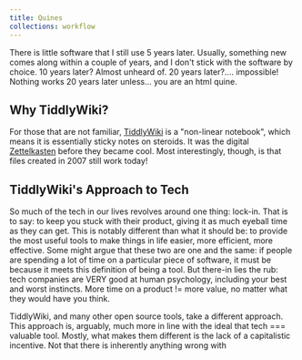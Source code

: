 ```yaml
---
title: Quines
collections: workflow
---
```


There is little software that I still use 5 years later. Usually, something new comes along within a couple of years, and I don't stick with the software by choice. 10 years later? Almost unheard of. 20 years later?.... impossible! Nothing works 20 years later unless... you are an html quine.

## Why TiddlyWiki?

For those that are not familiar, [TiddlyWiki](https://tiddlywiki.com/) is a "non-linear notebook", which means it is essentially sticky notes on steroids. It was the digital [Zettelkasten](https://zettelkasten.de) before they became cool. Most interestingly, though, is that *<gasp>* files created in 2007 still work today!

## TiddlyWiki's Approach to Tech

So much of the tech in our lives revolves around one thing: lock-in. That is to say: to keep you stuck with their product, giving it as much eyeball time as they can get. This is notably different than what it should be: to provide the most useful tools to make things in life easier, more efficient, more effective. Some might argue that these two are one and the same: if people are spending a lot of time on a particular piece of software, it must be because it meets this definition of being a tool. But there-in lies the rub: tech companies are VERY good at human psychology, including your best and worst instincts. More time on a product != more value, no matter what they would have you think.

TiddlyWiki, and many other open source tools, take a different approach. This approach is, arguably, much more in line with the ideal that tech === valuable tool. Mostly, what makes them different is the lack of a capitalistic incentive. Not that there is inherently anything wrong with 